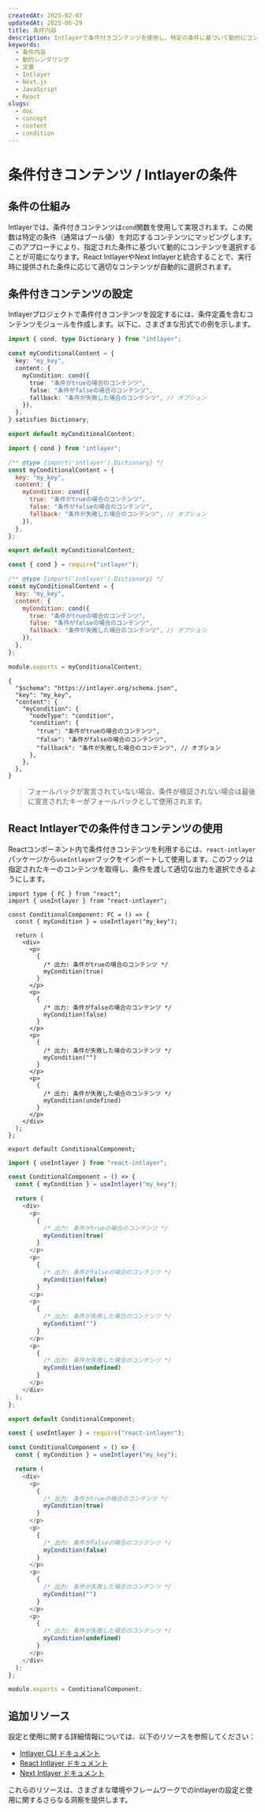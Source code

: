 ```yaml
---
createdAt: 2025-02-07
updatedAt: 2025-06-29
title: 条件内容
description: Intlayerで条件付きコンテンツを使用し、特定の条件に基づいて動的にコンテンツを表示する方法を学びます。このドキュメントに従って、効率的に条件を実装しましょう。
keywords:
  - 条件内容
  - 動的レンダリング
  - 文書
  - Intlayer
  - Next.js
  - JavaScript
  - React
slugs:
  - doc
  - concept
  - content
  - condition
---
```


# 条件付きコンテンツ / Intlayerの条件

## 条件の仕組み

Intlayerでは、条件付きコンテンツは`cond`関数を使用して実現されます。この関数は特定の条件（通常はブール値）を対応するコンテンツにマッピングします。このアプローチにより、指定された条件に基づいて動的にコンテンツを選択することが可能になります。React IntlayerやNext Intlayerと統合することで、実行時に提供された条件に応じて適切なコンテンツが自動的に選択されます。

## 条件付きコンテンツの設定

Intlayerプロジェクトで条件付きコンテンツを設定するには、条件定義を含むコンテンツモジュールを作成します。以下に、さまざまな形式での例を示します。

```typescript fileName="**/*.content.ts" contentDeclarationFormat="typescript"
import { cond, type Dictionary } from "intlayer";

const myConditionalContent = {
  key: "my_key",
  content: {
    myCondition: cond({
      true: "条件がtrueの場合のコンテンツ",
      false: "条件がfalseの場合のコンテンツ",
      fallback: "条件が失敗した場合のコンテンツ", // オプション
    }),
  },
} satisfies Dictionary;

export default myConditionalContent;
```

```javascript fileName="**/*.content.mjs" contentDeclarationFormat="esm"
import { cond } from "intlayer";

/** @type {import('intlayer').Dictionary} */
const myConditionalContent = {
  key: "my_key",
  content: {
    myCondition: cond({
      true: "条件がtrueの場合のコンテンツ",
      false: "条件がfalseの場合のコンテンツ",
      fallback: "条件が失敗した場合のコンテンツ", // オプション
    }),
  },
};

export default myConditionalContent;
```

```javascript fileName="**/*.content.cjs" contentDeclarationFormat="commonjs"
const { cond } = require("intlayer");

/** @type {import('intlayer').Dictionary} */
const myConditionalContent = {
  key: "my_key",
  content: {
    myCondition: cond({
      true: "条件がtrueの場合のコンテンツ",
      false: "条件がfalseの場合のコンテンツ",
      fallback: "条件が失敗した場合のコンテンツ", // オプション
    }),
  },
};

module.exports = myConditionalContent;
```

```json5 fileName="**/*.content.json" contentDeclarationFormat="json"
{
  "$schema": "https://intlayer.org/schema.json",
  "key": "my_key",
  "content": {
    "myCondition": {
      "nodeType": "condition",
      "condition": {
        "true": "条件がtrueの場合のコンテンツ",
        "false": "条件がfalseの場合のコンテンツ",
        "fallback": "条件が失敗した場合のコンテンツ", // オプション
      },
    },
  },
}
```

> フォールバックが宣言されていない場合、条件が検証されない場合は最後に宣言されたキーがフォールバックとして使用されます。

## React Intlayerでの条件付きコンテンツの使用

Reactコンポーネント内で条件付きコンテンツを利用するには、`react-intlayer`パッケージから`useIntlayer`フックをインポートして使用します。このフックは指定されたキーのコンテンツを取得し、条件を渡して適切な出力を選択できるようにします。

```tsx fileName="**/*.tsx" codeFormat="typescript"
import type { FC } from "react";
import { useIntlayer } from "react-intlayer";

const ConditionalComponent: FC = () => {
  const { myCondition } = useIntlayer("my_key");

  return (
    <div>
      <p>
        {
          /* 出力: 条件がtrueの場合のコンテンツ */
          myCondition(true)
        }
      </p>
      <p>
        {
          /* 出力: 条件がfalseの場合のコンテンツ */
          myCondition(false)
        }
      </p>
      <p>
        {
          /* 出力: 条件が失敗した場合のコンテンツ */
          myCondition("")
        }
      </p>
      <p>
        {
          /* 出力: 条件が失敗した場合のコンテンツ */
          myCondition(undefined)
        }
      </p>
    </div>
  );
};

export default ConditionalComponent;
```

```javascript fileName="**/*.mjx" codeFormat="esm"
import { useIntlayer } from "react-intlayer";

const ConditionalComponent = () => {
  const { myCondition } = useIntlayer("my_key");

  return (
    <div>
      <p>
        {
          /* 出力: 条件がtrueの場合のコンテンツ */
          myCondition(true)
        }
      </p>
      <p>
        {
          /* 出力: 条件がfalseの場合のコンテンツ */
          myCondition(false)
        }
      </p>
      <p>
        {
          /* 出力: 条件が失敗した場合のコンテンツ */
          myCondition("")
        }
      </p>
      <p>
        {
          /* 出力: 条件が失敗した場合のコンテンツ */
          myCondition(undefined)
        }
      </p>
    </div>
  );
};

export default ConditionalComponent;
```

```javascript fileName="**/*.cjs" codeFormat="commonjs"
const { useIntlayer } = require("react-intlayer");

const ConditionalComponent = () => {
  const { myCondition } = useIntlayer("my_key");

  return (
    <div>
      <p>
        {
          /* 出力: 条件がtrueの場合のコンテンツ */
          myCondition(true)
        }
      </p>
      <p>
        {
          /* 出力: 条件がfalseの場合のコンテンツ */
          myCondition(false)
        }
      </p>
      <p>
        {
          /* 出力: 条件が失敗した場合のコンテンツ */
          myCondition("")
        }
      </p>
      <p>
        {
          /* 出力: 条件が失敗した場合のコンテンツ */
          myCondition(undefined)
        }
      </p>
    </div>
  );
};

module.exports = ConditionalComponent;
```

## 追加リソース

設定と使用に関する詳細情報については、以下のリソースを参照してください：

- [Intlayer CLI ドキュメント](https://github.com/aymericzip/intlayer/blob/main/docs/docs/ja/intlayer_cli.md)
- [React Intlayer ドキュメント](https://github.com/aymericzip/intlayer/blob/main/docs/docs/ja/intlayer_with_create_react_app.md)
- [Next Intlayer ドキュメント](https://github.com/aymericzip/intlayer/blob/main/docs/docs/ja/intlayer_with_nextjs_15.md)

これらのリソースは、さまざまな環境やフレームワークでのIntlayerの設定と使用に関するさらなる洞察を提供します。
